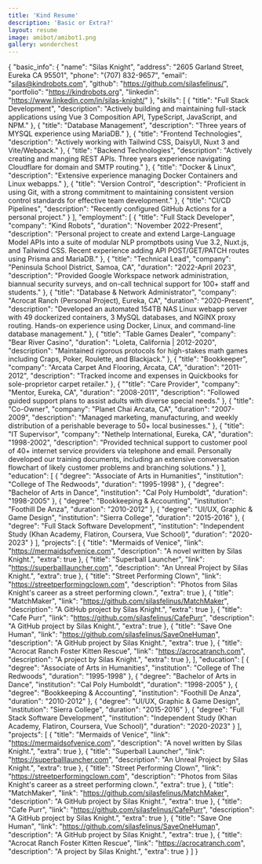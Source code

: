 ```yaml
---
title: 'Kind Resume'
description: 'Basic or Extra?'
layout: resume
image: amibot/amibot1.png
gallery: wonderchest
---
```


{
  "basic_info": {
    "name": "Silas Knight",
    "address": "2605 Garland Street, Eureka CA 95501",
    "phone": "(707) 832-9657",
    "email": "silas@kindrobots.com",
    "github": "https://github.com/silasfelinus/",
    "portfolio": "https://kindrobots.org",
    "linkedin": "https://www.linkedin.com/in/silas-knight/"
  },
  "skills": [
    {
      "title": "Full Stack Development",
      "description": "Actively building and maintaining full-stack applications using Vue 3 Composition API, TypeScript, JavaScript, and NPM."
    },
    {
      "title": "Database Management",
      "description": "Three years of MYSQL experience using MariaDB."
    },
    {
      "title": "Frontend Technologies",
      "description": "Actively working with Tailwind CSS, DaisyUI, Nuxt 3 and Vite/Webpack."
    },
    {
      "title": "Backend Technologies",
      "description": "Actively creating and manging REST APIs. Three years experience navigating Cloudflare for domain and SMTP routing."
    },
    {
      "title": "Docker & Linux",
      "description": "Extensive experience managing Docker Containers and Linux webapps."
    },
    {
      "title": "Version Control",
      "description": "Proficient in using Git, with a strong commitment to maintaining consistent version control standards for effective team development."
    },
    {
      "title": "CI/CD Pipelines",
      "description": "Recently configured GitHub Actions for a personal project."
    }
  ],
  "employment": [
    {
      "title": "Full Stack Developer",
      "company": "Kind Robots",
      "duration": "November 2022-Present",
      "description": "Personal project to create and extend Large-Language Model APIs into a suite of modular NLP promptbots using Vue 3.2, Nuxt.js, and Tailwind CSS. Recent experience adding API POST/GET/PATCH routes using Prisma and MariaDB."
    },
    {
      "title": "Technical Lead",
      "company": "Peninsula School District, Samoa, CA",
      "duration": "2022-April 2023",
      "description": "Provided Google Workspace network administration, biannual security surveys, and on-call technical support for 100+ staff and students."
    },
    {
      "title": "Database & Network Administrator",
      "company": "Acrocat Ranch (Personal Project), Eureka, CA",
      "duration": "2020-Present",
      "description": "Developed an automated 154TB NAS Linux webapp server with 49 dockerized containers, 3 MySQL databases, and NGINX proxy routing. Hands-on experience using Docker, Linux, and command-line database management."
    },
    {
      "title": "Table Games Dealer",
      "company": "Bear River Casino",
      "duration": "Loleta, California | 2012-2020",
      "description": "Maintained rigorous protocols for high-stakes math games including Craps, Poker, Roulette, and Blackjack."
    },
    {
      "title": "Bookkeeper",
      "company": "Arcata Carpet And Flooring, Arcata, CA",
      "duration": "2011-2012",
      "description": "Tracked income and expenses in Quickbooks for sole-proprietor carpet retailer."
    },
    {
      ""title": "Care Provider",
      "company": "Mentor, Eureka, CA",
      "duration": "2008-2011",
      "description": "Followed guided support plans to assist adults with diverse special needs."
    },
    {
      "title": "Co-Owner",
      "company": "Planet Chai Arcata, CA",
      "duration": "2007-2009",
      "description": "Managed marketing, manufacturing, and weekly distribution of a perishable beverage to 50+ local businesses."
    },
    {
      "title": "IT Supervisor",
      "company": "Nethelp International, Eureka, CA",
      "duration": "1998-2002",
      "description": "Provided technical support to customer pool of 40+ internet service providers via telephone and email. Personally developed our training documents, including an extensive conversation flowchart of likely customer problems and branching solutions."
    }
  ],
  "education": [
    {
      "degree": "Associate of Arts in Humanities",
      "institution": "College of The Redwoods",
      "duration": "1995-1998"
    },
    {
      "degree": "Bachelor of Arts in Dance",
      "institution": "Cal Poly Humboldt",
      "duration": "1998-2005"
    },
    {
      "degree": "Bookkeeping & Accounting",
      "institution": "Foothill De Anza",
      "duration": "2010-2012"
    },
    {
      "degree": "UI/UX, Graphic & Game Design",
      "institution": "Sierra College",
      "duration": "2015-2016"
    },
    {
      "degree": "Full Stack Software Development",
      "institution": "Independent Study (Khan Academy, Flatiron, Coursera, Vue School)",
      "duration": "2020-2023"
    }
  ],
  "projects": [
    {
      "title": "Mermaids of Venice",
      "link": "https://mermaidsofvenice.com",
      "description": "A novel written by Silas Knight.",
      "extra": true
    },
    {
      "title": "Superball Launcher",
      "link": "https://superballlauncher.com",
      "description": "An Unreal Project by Silas Knight.",
      "extra": true
    },
    {
      "title": "Street Performing Clown",
      "link": "https://streetperformingclown.com",
      "description": "Photos from Silas Knight's career as a street performing clown.",
      "extra": true
    },
    {
      "title": "MatchMaker",
      "link": "https://github.com/silasfelinus/MatchMaker",
      "description": "A GitHub project by Silas Knight.",
      "extra": true
    },
    {
      "title": "Cafe Purr",
      "link": "https://github.com/silasfelinus/CafePurr",
      "description": "A GitHub project by Silas Knight.",
      "extra": true
    },
    {
      "title": "Save One Human",
      "link": "https://github.com/silasfelinus/SaveOneHuman",
      "description": "A GitHub project by Silas Knight.",
      "extra": true
    },
    {
      "title": "Acrocat Ranch Foster Kitten Rescue",
      "link": "https://acrocatranch.com",
      "description": "A project by Silas Knight.",
      "extra": true
    },
  ],
  "education": [
    {
      "degree": "Associate of Arts in Humanities",
      "institution": "College of The Redwoods",
      "duration": "1995-1998"
    },
    {
      "degree": "Bachelor of Arts in Dance",
      "institution": "Cal Poly Humboldt",
      "duration": "1998-2005"
    },
    {
      "degree": "Bookkeeping & Accounting",
      "institution": "Foothill De Anza",
      "duration": "2010-2012"
    },
    {
      "degree": "UI/UX, Graphic & Game Design",
      "institution": "Sierra College",
      "duration": "2015-2016"
    },
    {
      "degree": "Full Stack Software Development",
      "institution": "Independent Study (Khan Academy, Flatiron, Coursera, Vue School)",
      "duration": "2020-2023"
    }
  ],
  "projects": [
    {
      "title": "Mermaids of Venice",
      "link": "https://mermaidsofvenice.com",
      "description": "A novel written by Silas Knight.",
      "extra": true
    },
    {
      "title": "Superball Launcher",
      "link": "https://superballlauncher.com",
      "description": "An Unreal Project by Silas Knight.",
      "extra": true
    },
    {
      "title": "Street Performing Clown",
      "link": "https://streetperformingclown.com",
      "description": "Photos from Silas Knight's career as a street performing clown.",
      "extra": true
    },
    {
      "title": "MatchMaker",
      "link": "https://github.com/silasfelinus/MatchMaker",
      "description": "A GitHub project by Silas Knight.",
      "extra": true
    },
    {
      "title": "Cafe Purr",
      "link": "https://github.com/silasfelinus/CafePurr",
      "description": "A GitHub project by Silas Knight.",
      "extra": true
    },
    {
      "title": "Save One Human",
      "link": "https://github.com/silasfelinus/SaveOneHuman",
      "description": "A GitHub project by Silas Knight.",
      "extra": true
    },
    {
      "title": "Acrocat Ranch Foster Kitten Rescue",
      "link": "https://acrocatranch.com",
      "description": "A project by Silas Knight.",
      "extra": true
    }
  ]
}
